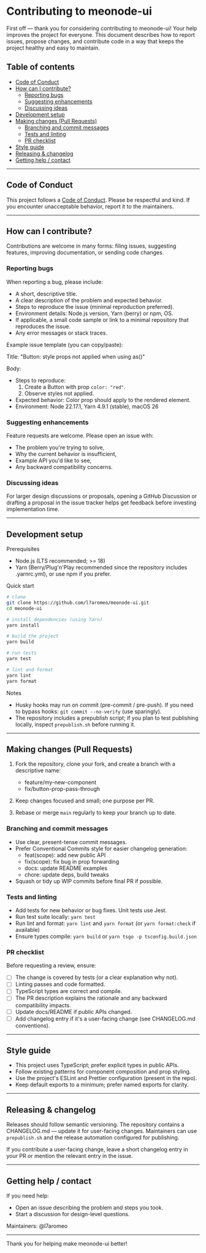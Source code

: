 # Contributing to meonode-ui

First off — thank you for considering contributing to meonode-ui! Your help improves the project for everyone. This document describes how to report issues, propose changes, and contribute code in a way that keeps the project healthy and easy to maintain.

## Table of contents

- [Code of Conduct](#code-of-conduct)
- [How can I contribute?](#how-can-i-contribute)
  - [Reporting bugs](#reporting-bugs)
  - [Suggesting enhancements](#suggesting-enhancements)
  - [Discussing ideas](#discussing-ideas)
- [Development setup](#development-setup)
- [Making changes (Pull Requests)](#making-changes-pull-requests)
  - [Branching and commit messages](#branching-and-commit-messages)
  - [Tests and linting](#tests-and-linting)
  - [PR checklist](#pr-checklist)
- [Style guide](#style-guide)
- [Releasing & changelog](#releasing--changelog)
- [Getting help / contact](#getting-help--contact)

---

## Code of Conduct

This project follows a [Code of Conduct]. Please be respectful and kind. If you encounter unacceptable behavior, report it to the maintainers.

[Code of Conduct]: https://www.contributor-covenant.org/version/2/0/code_of_conduct/

---

## How can I contribute?

Contributions are welcome in many forms: filing issues, suggesting features, improving documentation, or sending code changes.

### Reporting bugs

When reporting a bug, please include:

- A short, descriptive title.
- A clear description of the problem and expected behavior.
- Steps to reproduce the issue (minimal reproduction preferred).
- Environment details: Node.js version, Yarn (berry) or npm, OS.
- If applicable, a small code sample or link to a minimal repository that reproduces the issue.
- Any error messages or stack traces.

Example issue template (you can copy/paste):

Title: "Button: style props not applied when using as()"

Body:
- Steps to reproduce:
  1. Create a Button with prop `color: "red"`.
  2. Observe styles not applied.
- Expected behavior: Color prop should apply to the rendered element.
- Environment: Node 22.17.1, Yarn 4.9.1 (stable), macOS 26

### Suggesting enhancements

Feature requests are welcome. Please open an issue with:
- The problem you're trying to solve,
- Why the current behavior is insufficient,
- Example API you'd like to see,
- Any backward compatibility concerns.

### Discussing ideas

For larger design discussions or proposals, opening a GitHub Discussion or drafting a proposal in the issue tracker helps get feedback before investing implementation time.

---

## Development setup

Prerequisites
- Node.js (LTS recommended; >= 18)
- Yarn (Berry/Plug'n'Play recommended since the repository includes .yarnrc.yml), or use npm if you prefer.

Quick start
```bash
# clone
git clone https://github.com/l7aromeo/meonode-ui.git
cd meonode-ui

# install dependencies (using Yarn)
yarn install

# build the project
yarn build

# run tests
yarn test

# lint and format
yarn lint
yarn format
```

Notes
- Husky hooks may run on commit (pre-commit / pre-push). If you need to bypass hooks: `git commit --no-verify` (use sparingly).
- The repository includes a prepublish script; if you plan to test publishing locally, inspect `prepublish.sh` before running it.

---

## Making changes (Pull Requests)

1. Fork the repository, clone your fork, and create a branch with a descriptive name:
    - feature/my-new-component
    - fix/button-prop-pass-through

2. Keep changes focused and small; one purpose per PR.

3. Rebase or merge `main` regularly to keep your branch up to date.

### Branching and commit messages

- Use clear, present-tense commit messages.
- Prefer Conventional Commits style for easier changelog generation:
    - feat(scope): add new public API
    - fix(scope): fix bug in prop forwarding
    - docs: update README examples
    - chore: update deps, build tweaks
- Squash or tidy up WIP commits before final PR if possible.

### Tests and linting

- Add tests for new behavior or bug fixes. Unit tests use Jest.
- Run test suite locally: `yarn test`
- Run lint and format: `yarn lint` and `yarn format` (or `yarn format:check` if available)
- Ensure types compile: `yarn build` or `yarn tsgo -p tsconfig.build.json`

### PR checklist

Before requesting a review, ensure:

- [ ] The change is covered by tests (or a clear explanation why not).
- [ ] Linting passes and code formatted.
- [ ] TypeScript types are correct and compile.
- [ ] The PR description explains the rationale and any backward compatibility impacts.
- [ ] Update docs/README if public APIs changed.
- [ ] Add changelog entry if it's a user-facing change (see CHANGELOG.md conventions).

---

## Style guide

- This project uses TypeScript; prefer explicit types in public APIs.
- Follow existing patterns for component composition and prop styling.
- Use the project's ESLint and Prettier configuration (present in the repo).
- Keep default exports to a minimum; prefer named exports for clarity.

---

## Releasing & changelog

Releases should follow semantic versioning. The repository contains a CHANGELOG.md — update it for user-facing changes. Maintainers can use `prepublish.sh` and the release automation configured for publishing.

If you contribute a user-facing change, leave a short changelog entry in your PR or mention the relevant entry in the issue.

---

## Getting help / contact

If you need help:
- Open an issue describing the problem and steps you took.
- Start a discussion for design-level questions.

Maintainers: @l7aromeo

---

Thank you for helping make meonode-ui better!
